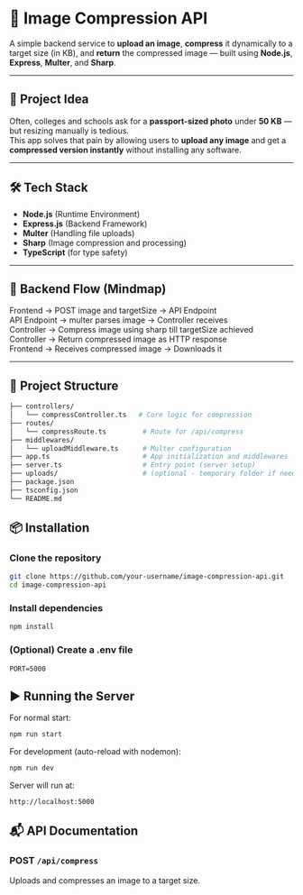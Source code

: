 # 📸 Image Compression API

A simple backend service to **upload an image**, **compress** it dynamically to a target size (in KB), and **return** the compressed image — built using **Node.js**, **Express**, **Multer**, and **Sharp**.

---

## 🧠 Project Idea

Often, colleges and schools ask for a **passport-sized photo** under **50 KB** — but resizing manually is tedious.  
This app solves that pain by allowing users to **upload any image** and get a **compressed version instantly** without installing any software.

---

## 🛠 Tech Stack

- **Node.js** (Runtime Environment)
- **Express.js** (Backend Framework)
- **Multer** (Handling file uploads)
- **Sharp** (Image compression and processing)
- **TypeScript** (for type safety)

---

## 🧩 Backend Flow (Mindmap)

Frontend → POST image and targetSize → API Endpoint  
API Endpoint → multer parses image → Controller receives  
Controller → Compress image using sharp till targetSize achieved  
Controller → Return compressed image as HTTP response  
Frontend → Receives compressed image → Downloads it

---

## 📂 Project Structure

```bash
├── controllers/
│   └── compressController.ts   # Core logic for compression
├── routes/
│   └── compressRoute.ts         # Route for /api/compress
├── middlewares/
│   └── uploadMiddleware.ts      # Multer configuration
├── app.ts                       # App initialization and middlewares
├── server.ts                    # Entry point (server setup)
├── uploads/                     # (optional - temporary folder if needed)
├── package.json
├── tsconfig.json
└── README.md
```

## 📦 Installation

### Clone the repository

```bash
git clone https://github.com/your-username/image-compression-api.git
cd image-compression-api
```

### Install dependencies

```bash
npm install
```

### (Optional) Create a .env file

```env
PORT=5000
```

## ▶️ Running the Server

For normal start:

```bash
npm run start
```

For development (auto-reload with nodemon):

```bash
npm run dev
```

Server will run at:

```
http://localhost:5000
```

## 📬 API Documentation

### POST `/api/compress`

Uploads and compresses an image to a target size.